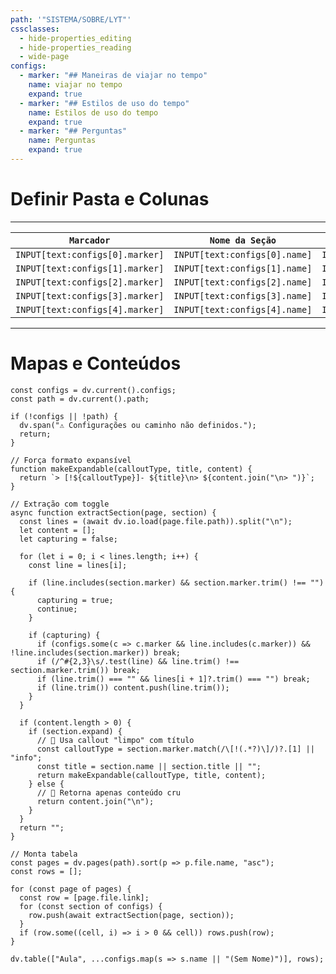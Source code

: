 ```yaml
---
path: '"SISTEMA/SOBRE/LYT"'
cssclasses:
  - hide-properties_editing
  - hide-properties_reading
  - wide-page
configs:
  - marker: "## Maneiras de viajar no tempo"
    name: viajar no tempo
    expand: true
  - marker: "## Estilos de uso do tempo"
    name: Estilos de uso do tempo
    expand: true
  - marker: "## Perguntas"
    name: Perguntas
    expand: true
---
```

# Definir Pasta e Colunas


---

| `Marcador`                        | `Nome da Seção`                 | `Expandir na Tabela?`               |
| ------------------------------- | ----------------------------- | --------------------------------- |
| `INPUT[text:configs[0].marker]` | `INPUT[text:configs[0].name]` | `INPUT[toggle:configs[0].expand]` |
| `INPUT[text:configs[1].marker]` | `INPUT[text:configs[1].name]` | `INPUT[toggle:configs[1].expand]` |
| `INPUT[text:configs[2].marker]` | `INPUT[text:configs[2].name]` | `INPUT[toggle:configs[2].expand]` |
| `INPUT[text:configs[3].marker]` | `INPUT[text:configs[3].name]` | `INPUT[toggle:configs[3].expand]` |
| `INPUT[text:configs[4].marker]` | `INPUT[text:configs[4].name]` | `INPUT[toggle:configs[4].expand]` |

---

# Mapas e Conteúdos

```dataviewjs
const configs = dv.current().configs;
const path = dv.current().path;

if (!configs || !path) {
  dv.span("⚠️ Configurações ou caminho não definidos.");
  return;
}

// Força formato expansível
function makeExpandable(calloutType, title, content) {
  return `> [!${calloutType}]- ${title}\n> ${content.join("\n> ")}`;
}

// Extração com toggle
async function extractSection(page, section) {
  const lines = (await dv.io.load(page.file.path)).split("\n");
  let content = [];
  let capturing = false;

  for (let i = 0; i < lines.length; i++) {
    const line = lines[i];

    if (line.includes(section.marker) && section.marker.trim() !== "") {
      capturing = true;
      continue;
    }

    if (capturing) {
      if (configs.some(c => c.marker && line.includes(c.marker)) && !line.includes(section.marker)) break;
      if (/^#{2,3}\s/.test(line) && line.trim() !== section.marker.trim()) break;
      if (line.trim() === "" && lines[i + 1]?.trim() === "") break;
      if (line.trim()) content.push(line.trim());
    }
  }

  if (content.length > 0) {
    if (section.expand) {
      // 🔹 Usa callout "limpo" com título
      const calloutType = section.marker.match(/\[!(.*?)\]/)?.[1] || "info";
      const title = section.name || section.title || "";
      return makeExpandable(calloutType, title, content);
    } else {
      // 🔹 Retorna apenas conteúdo cru
      return content.join("\n");
    }
  }
  return "";
}

// Monta tabela
const pages = dv.pages(path).sort(p => p.file.name, "asc");
const rows = [];

for (const page of pages) {
  const row = [page.file.link];
  for (const section of configs) {
    row.push(await extractSection(page, section));
  }
  if (row.some((cell, i) => i > 0 && cell)) rows.push(row);
}

dv.table(["Aula", ...configs.map(s => s.name || "(Sem Nome)")], rows);

```